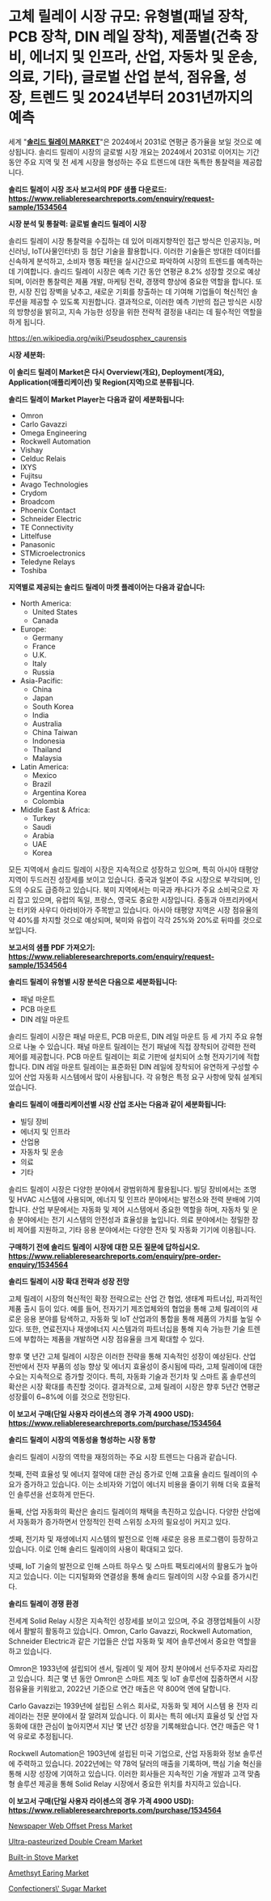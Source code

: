 <p><h1>고체 릴레이 시장 규모: 유형별(패널 장착, PCB 장착, DIN 레일 장착), 제품별(건축 장비, 에너지 및 인프라, 산업, 자동차 및 운송, 의료, 기타), 글로벌 산업 분석, 점유율, 성장, 트렌드 및 2024년부터 2031년까지의 예측</h1></p><p>세계 "<strong><a href="https://www.reliableresearchreports.com/solid-relay-r1534564?utm_campaign=106&utm_medium=8&utm_source=Github&utm_content=ia&utm_term=15102024&utm_id=solid-relay">솔리드 릴레이 MARKET</a></strong>"은 2024에서 2031로 연평균 증가율을 보일 것으로 예상됩니다. 솔리드 릴레이 시장의 글로벌 시장 개요는 2024에서 2031로 이어지는 기간 동안 주요 지역 및 전 세계 시장을 형성하는 주요 트렌드에 대한 독특한 통찰력을 제공합니다.</p>
<p><strong>솔리드 릴레이 시장 조사 보고서의 PDF 샘플 다운로드: <a href="https://www.reliableresearchreports.com/enquiry/request-sample/1534564?utm_campaign=106&utm_medium=8&utm_source=Github&utm_content=ia&utm_term=15102024&utm_id=solid-relay">https://www.reliableresearchreports.com/enquiry/request-sample/1534564</a></strong></p>
<p><strong>시장 분석 및 통찰력: 글로벌 솔리드 릴레이 시장</strong></p>
<p><p>솔리드 릴레이 시장 통찰력을 수집하는 데 있어 미래지향적인 접근 방식은 인공지능, 머신러닝, IoT(사물인터넷) 등 첨단 기술을 활용합니다. 이러한 기술들은 방대한 데이터를 신속하게 분석하고, 소비자 행동 패턴을 실시간으로 파악하여 시장의 트렌드를 예측하는 데 기여합니다. 솔리드 릴레이 시장은 예측 기간 동안 연평균 8.2% 성장할 것으로 예상되며, 이러한 통찰력은 제품 개발, 마케팅 전략, 경쟁력 향상에 중요한 역할을 합니다. 또한, 시장 진입 장벽을 낮추고, 새로운 기회를 창출하는 데 기여해 기업들이 혁신적인 솔루션을 제공할 수 있도록 지원합니다. 결과적으로, 이러한 예측 기반의 접근 방식은 시장의 방향성을 밝히고, 지속 가능한 성장을 위한 전략적 결정을 내리는 데 필수적인 역할을 하게 됩니다.</p></p>
<p><a href="%7CAUTHORITHY_DOMAIN_URL%7C?utm_campaign=106&utm_medium=8&utm_source=Github&utm_content=ia&utm_term=15102024&utm_id=solid-relay">https://en.wikipedia.org/wiki/Pseudosphex_caurensis</a></p>
<p><strong>시장 세분화:</strong></p>
<p><strong>이 솔리드 릴레이 Market은 다시 Overview(개요), Deployment(개요), Application(애플리케이션) 및 Region(지역)으로 분류됩니다.</strong></p>
<p><strong>솔리드 릴레이 Market Player는 다음과 같이 세분화됩니다:</strong></p>
<p><ul><li>Omron</li><li>Carlo Gavazzi</li><li>Omega Engineering</li><li>Rockwell Automation</li><li>Vishay</li><li>Celduc Relais</li><li>IXYS</li><li>Fujitsu</li><li>Avago Technologies</li><li>Crydom</li><li>Broadcom</li><li>Phoenix Contact</li><li>Schneider Electric</li><li>TE Connectivity</li><li>Littelfuse</li><li>Panasonic</li><li>STMicroelectronics</li><li>Teledyne Relays</li><li>Toshiba</li></ul></p>
<p><strong>지역별로 제공되는 솔리드 릴레이 마켓 플레이어는 다음과 같습니다:</strong></p>
<p><ul>
    <li>
        North America:
        <ul>
            <li>United States</li>
            <li>Canada</li>
        </ul>
    </li>
    <li>
        Europe:
        <ul>
            <li>Germany</li>
            <li>France</li>
            <li>U.K.</li>
            <li>Italy</li>
            <li>Russia</li>
        </ul>
    </li>
    <li>
        Asia-Pacific:
        <ul>
            <li>China</li>
            <li>Japan</li>
            <li>South Korea</li>
            <li>India</li>
            <li>Australia</li>
            <li>China Taiwan</li>
            <li>Indonesia</li>
            <li>Thailand</li>
            <li>Malaysia</li>
        </ul>
    </li>
    <li>
        Latin America:
        <ul>
            <li>Mexico</li>
            <li>Brazil</li>
            <li>Argentina Korea</li>
            <li>Colombia</li>
        </ul>
    </li>
    <li>
        Middle East & Africa:
        <ul>
            <li>Turkey</li>
            <li>Saudi</li>
            <li>Arabia</li>
            <li>UAE</li>
            <li>Korea</li>
        </ul>
    </li>
    </ul></p>
<p><p>모든 지역에서 솔리드 릴레이 시장은 지속적으로 성장하고 있으며, 특히 아시아 태평양 지역이 두드러진 성장세를 보이고 있습니다. 중국과 일본이 주요 시장으로 부각되며, 인도의 수요도 급증하고 있습니다. 북미 지역에서는 미국과 캐나다가 주요 소비국으로 자리 잡고 있으며, 유럽의 독일, 프랑스, 영국도 중요한 시장입니다. 중동과 아프리카에서는 터키와 사우디 아라비아가 주목받고 있습니다. 아시아 태평양 지역은 시장 점유율의 약 40%를 차지할 것으로 예상되며, 북미와 유럽이 각각 25%와 20%로 뒤따를 것으로 보입니다.</p></p>
<p><strong>보고서의 샘플 PDF 가져오기: <a href="https://www.reliableresearchreports.com/enquiry/request-sample/1534564?utm_campaign=106&utm_medium=8&utm_source=Github&utm_content=ia&utm_term=15102024&utm_id=solid-relay">https://www.reliableresearchreports.com/enquiry/request-sample/1534564</a></strong></p>
<p><strong>솔리드 릴레이 유형별 시장 분석은 다음으로 세분화됩니다:</strong></p>
<p><ul><li>패널 마운트</li><li>PCB 마운트</li><li>DIN 레일 마운트</li></ul></p>
<p><p>솔리드 릴레이 시장은 패널 마운트, PCB 마운트, DIN 레일 마운트 등 세 가지 주요 유형으로 나눌 수 있습니다. 패널 마운트 릴레이는 전기 패널에 직접 장착되어 강력한 전력 제어를 제공합니다. PCB 마운트 릴레이는 회로 기판에 설치되어 소형 전자기기에 적합합니다. DIN 레일 마운트 릴레이는 표준화된 DIN 레일에 장착되어 유연하게 구성할 수 있어 산업 자동화 시스템에서 많이 사용됩니다. 각 유형은 특정 요구 사항에 맞춰 설계되었습니다.</p></p>
<p><strong>솔리드 릴레이 애플리케이션별 시장 산업 조사는 다음과 같이 세분화됩니다:</strong></p>
<p><ul><li>빌딩 장비</li><li>에너지 및 인프라</li><li>산업용</li><li>자동차 및 운송</li><li>의료</li><li>기타</li></ul></p>
<p><p>솔리드 릴레이 시장은 다양한 분야에서 광범위하게 활용됩니다. 빌딩 장비에서는 조명 및 HVAC 시스템에 사용되며, 에너지 및 인프라 분야에서는 발전소와 전력 분배에 기여합니다. 산업 부문에서는 자동화 및 제어 시스템에서 중요한 역할을 하며, 자동차 및 운송 분야에서는 전기 시스템의 안전성과 효율성을 높입니다. 의료 분야에서는 정밀한 장비 제어를 지원하고, 기타 응용 분야에서는 다양한 전자 및 자동화 기기에 이용됩니다.</p></p>
<p><strong>구매하기 전에 솔리드 릴레이 시장에 대한 모든 질문에 답하십시오. <a href="https://www.reliableresearchreports.com/enquiry/pre-order-enquiry/1534564?utm_campaign=106&utm_medium=8&utm_source=Github&utm_content=ia&utm_term=15102024&utm_id=solid-relay">https://www.reliableresearchreports.com/enquiry/pre-order-enquiry/1534564</a></strong></p>
<p><strong>솔리드 릴레이 시장 확대 전략과 성장 전망</strong></p>
<p><p>고체 릴레이 시장의 혁신적인 확장 전략으로는 산업 간 협업, 생태계 파트너십, 파괴적인 제품 출시 등이 있다. 예를 들어, 전자기기 제조업체와의 협업을 통해 고체 릴레이의 새로운 응용 분야를 탐색하고, 자동화 및 IoT 산업과의 통합을 통해 제품의 가치를 높일 수 있다. 또한, 연료전지나 재생에너지 시스템과의 파트너십을 통해 지속 가능한 기술 트렌드에 부합하는 제품을 개발하면 시장 점유율을 크게 확대할 수 있다.</p><p>향후 몇 년간 고체 릴레이 시장은 이러한 전략을 통해 지속적인 성장이 예상된다. 산업 전반에서 전자 부품의 성능 향상 및 에너지 효율성이 중시됨에 따라, 고체 릴레이에 대한 수요는 지속적으로 증가할 것이다. 특히, 자동화 기술과 전기차 및 스마트 홈 솔루션의 확산은 시장 확대를 촉진할 것이다. 결과적으로, 고체 릴레이 시장은 향후 5년간 연평균 성장률이 6~8%에 이를 것으로 전망된다.</p></p>
<p><strong>이 보고서 구매(단일 사용자 라이센스의 경우 가격 4900 USD): <a href="https://www.reliableresearchreports.com/purchase/1534564?utm_campaign=106&utm_medium=8&utm_source=Github&utm_content=ia&utm_term=15102024&utm_id=solid-relay">https://www.reliableresearchreports.com/purchase/1534564</a></strong></p>
<p><strong>솔리드 릴레이 시장의 역동성을 형성하는 시장 동향</strong></p>
<p><p>솔리드 릴레이 시장의 역학을 재정의하는 주요 시장 트렌드는 다음과 같습니다. </p><p>첫째, 전력 효율성 및 에너지 절약에 대한 관심 증가로 인해 고효율 솔리드 릴레이의 수요가 증가하고 있습니다. 이는 소비자와 기업이 에너지 비용을 줄이기 위해 더욱 효율적인 솔루션을 선호하게 만든다.</p><p>둘째, 산업 자동화의 확산은 솔리드 릴레이의 채택을 촉진하고 있습니다. 다양한 산업에서 자동화가 증가하면서 안정적인 전력 스위칭 소자의 필요성이 커지고 있다.</p><p>셋째, 전기차 및 재생에너지 시스템의 발전으로 인해 새로운 응용 프로그램이 등장하고 있습니다. 이로 인해 솔리드 릴레이의 사용이 확대되고 있다.</p><p>넷째, IoT 기술의 발전으로 인해 스마트 하우스 및 스마트 팩토리에서의 활용도가 높아지고 있습니다. 이는 디지털화와 연결성을 통해 솔리드 릴레이의 시장 수요를 증가시킨다.</p></p>
<p><strong>솔리드 릴레이 경쟁 환경</strong></p>
<p><p>전세계 Solid Relay 시장은 지속적인 성장세를 보이고 있으며, 주요 경쟁업체들이 시장에서 활발히 활동하고 있습니다. Omron, Carlo Gavazzi, Rockwell Automation, Schneider Electric과 같은 기업들은 산업 자동화 및 제어 솔루션에서 중요한 역할을 하고 있습니다.</p><p>Omron은 1933년에 설립되어 센서, 릴레이 및 제어 장치 분야에서 선두주자로 자리잡고 있습니다. 최근 몇 년 동안 Omron은 스마트 제조 및 IoT 솔루션에 집중하면서 시장 점유율을 키워왔고, 2022년 기준으로 연간 매출은 약 800억 엔에 달합니다.</p><p>Carlo Gavazzi는 1939년에 설립된 스위스 회사로, 자동화 및 제어 시스템 용 전자 리레이라는 전문 분야에서 잘 알려져 있습니다. 이 회사는 특히 에너지 효율성 및 산업 자동화에 대한 관심이 높아지면서 지난 몇 년간 성장을 기록해왔습니다. 연간 매출은 약 1억 유로로 추정됩니다.</p><p>Rockwell Automation은 1903년에 설립된 미국 기업으로, 산업 자동화와 정보 솔루션에 주력하고 있습니다. 2022년에는 약 78억 달러의 매출을 기록하며, 핵심 기술 혁신을 통해 시장 성장에 기여하고 있습니다. 이러한 회사들은 지속적인 기술 개발과 고객 맞춤형 솔루션 제공을 통해 Solid Relay 시장에서 중요한 위치를 차지하고 있습니다.</p></p>
<p><strong>이 보고서 구매(단일 사용자 라이센스의 경우 가격 4900 USD): <a href="https://www.reliableresearchreports.com/purchase/1534564?utm_campaign=106&utm_medium=8&utm_source=Github&utm_content=ia&utm_term=15102024&utm_id=solid-relay">https://www.reliableresearchreports.com/purchase/1534564</a></strong></p>
<p><p><a href="https://www.linkedin.com/pulse/newspaper-web-offset-press-market-industry-landscape-growth-btqjc?trk=public_post_embed_feed-article-content&utm_campaign=106&utm_medium=8&utm_source=Github&utm_content=ia&utm_term=15102024&utm_id=solid-relay">Newspaper Web Offset Press Market</a></p><p><a href="https://github.com/ParvinKhatun77/Market-Research-Report-List-1/blob/main/ultra-pasteurized-double-cream-market.md?utm_campaign=106&utm_medium=8&utm_source=Github&utm_content=ia&utm_term=15102024&utm_id=solid-relay">Ultra-pasteurized Double Cream Market</a></p><p><a href="https://www.linkedin.com/pulse/built-in-stove-market-global-regional-analysis-focus-29rdc?trk=public_post_embed_feed-article-content&utm_campaign=106&utm_medium=8&utm_source=Github&utm_content=ia&utm_term=15102024&utm_id=solid-relay">Built-in Stove Market</a></p><p><a href="https://www.linkedin.com/pulse/global-amethsyt-earing-market-trends-analysis-future-nnmvc?trk=public_post_embed_feed-article-content&utm_campaign=106&utm_medium=8&utm_source=Github&utm_content=ia&utm_term=15102024&utm_id=solid-relay">Amethsyt Earing Market</a></p><p><a href="https://github.com/GraceTurner587/Market-Research-Report-List-1/blob/main/confectioners-sugar-market.md?utm_campaign=106&utm_medium=8&utm_source=Github&utm_content=ia&utm_term=15102024&utm_id=solid-relay">Confectioners\' Sugar Market</a></p></p>